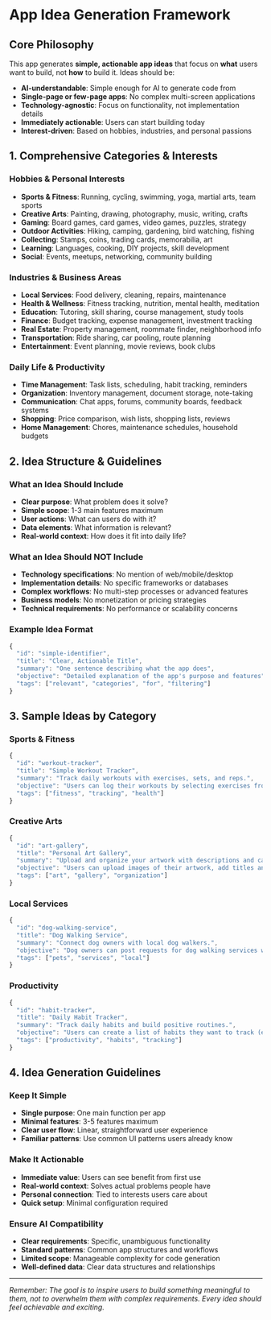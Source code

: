 # App Idea Generation Framework

## Core Philosophy

This app generates **simple, actionable app ideas** that focus on **what** users want to build, not **how** to build it. Ideas should be:

- **AI-understandable**: Simple enough for AI to generate code from
- **Single-page or few-page apps**: No complex multi-screen applications
- **Technology-agnostic**: Focus on functionality, not implementation details
- **Immediately actionable**: Users can start building today
- **Interest-driven**: Based on hobbies, industries, and personal passions

## 1. Comprehensive Categories & Interests

### Hobbies & Personal Interests
- **Sports & Fitness**: Running, cycling, swimming, yoga, martial arts, team sports
- **Creative Arts**: Painting, drawing, photography, music, writing, crafts
- **Gaming**: Board games, card games, video games, puzzles, strategy
- **Outdoor Activities**: Hiking, camping, gardening, bird watching, fishing
- **Collecting**: Stamps, coins, trading cards, memorabilia, art
- **Learning**: Languages, cooking, DIY projects, skill development
- **Social**: Events, meetups, networking, community building

### Industries & Business Areas
- **Local Services**: Food delivery, cleaning, repairs, maintenance
- **Health & Wellness**: Fitness tracking, nutrition, mental health, meditation
- **Education**: Tutoring, skill sharing, course management, study tools
- **Finance**: Budget tracking, expense management, investment tracking
- **Real Estate**: Property management, roommate finder, neighborhood info
- **Transportation**: Ride sharing, car pooling, route planning
- **Entertainment**: Event planning, movie reviews, book clubs

### Daily Life & Productivity
- **Time Management**: Task lists, scheduling, habit tracking, reminders
- **Organization**: Inventory management, document storage, note-taking
- **Communication**: Chat apps, forums, community boards, feedback systems
- **Shopping**: Price comparison, wish lists, shopping lists, reviews
- **Home Management**: Chores, maintenance schedules, household budgets

## 2. Idea Structure & Guidelines

### What an Idea Should Include
- **Clear purpose**: What problem does it solve?
- **Simple scope**: 1-3 main features maximum
- **User actions**: What can users do with it?
- **Data elements**: What information is relevant?
- **Real-world context**: How does it fit into daily life?

### What an Idea Should NOT Include
- **Technology specifications**: No mention of web/mobile/desktop
- **Implementation details**: No specific frameworks or databases
- **Complex workflows**: No multi-step processes or advanced features
- **Business models**: No monetization or pricing strategies
- **Technical requirements**: No performance or scalability concerns

### Example Idea Format
```typescript
{
  "id": "simple-identifier",
  "title": "Clear, Actionable Title",
  "summary": "One sentence describing what the app does",
  "objective": "Detailed explanation of the app's purpose and features",
  "tags": ["relevant", "categories", "for", "filtering"]
}
```

## 3. Sample Ideas by Category

### Sports & Fitness
```typescript
{
  "id": "workout-tracker",
  "title": "Simple Workout Tracker",
  "summary": "Track daily workouts with exercises, sets, and reps.",
  "objective": "Users can log their workouts by selecting exercises from a predefined list, recording sets and reps, and viewing their workout history. The app should support basic exercises like push-ups, squats, and planks.",
  "tags": ["fitness", "tracking", "health"]
}
```

### Creative Arts
```typescript
{
  "id": "art-gallery",
  "title": "Personal Art Gallery",
  "summary": "Upload and organize your artwork with descriptions and categories.",
  "objective": "Users can upload images of their artwork, add titles and descriptions, organize them into categories (paintings, drawings, digital art), and view their collection in a gallery format.",
  "tags": ["art", "gallery", "organization"]
}
```

### Local Services
```typescript
{
  "id": "dog-walking-service",
  "title": "Dog Walking Service",
  "summary": "Connect dog owners with local dog walkers.",
  "objective": "Dog owners can post requests for dog walking services with details like location, time, and dog information. Local walkers can browse requests and offer their services. Basic messaging between owners and walkers.",
  "tags": ["pets", "services", "local"]
}
```

### Productivity
```typescript
{
  "id": "habit-tracker",
  "title": "Daily Habit Tracker",
  "summary": "Track daily habits and build positive routines.",
  "objective": "Users can create a list of habits they want to track (exercise, reading, meditation), mark them as completed each day, and view their progress over time with simple charts.",
  "tags": ["productivity", "habits", "tracking"]
}
```

## 4. Idea Generation Guidelines

### Keep It Simple
- **Single purpose**: One main function per app
- **Minimal features**: 3-5 features maximum
- **Clear user flow**: Linear, straightforward user experience
- **Familiar patterns**: Use common UI patterns users already know

### Make It Actionable
- **Immediate value**: Users can see benefit from first use
- **Real-world context**: Solves actual problems people have
- **Personal connection**: Tied to interests users care about
- **Quick setup**: Minimal configuration required

### Ensure AI Compatibility
- **Clear requirements**: Specific, unambiguous functionality
- **Standard patterns**: Common app structures and workflows
- **Limited scope**: Manageable complexity for code generation
- **Well-defined data**: Clear data structures and relationships

---

*Remember: The goal is to inspire users to build something meaningful to them, not to overwhelm them with complex requirements. Every idea should feel achievable and exciting.*